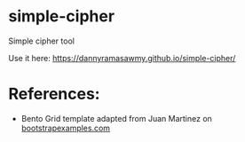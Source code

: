 # simple-cipher
Simple cipher tool

Use it here: https://dannyramasawmy.github.io/simple-cipher/


# References:

- Bento Grid template adapted from Juan Martinez on [bootstrapexamples.com](https://bootstrapexamples.com/@juanmz/bento-grid-with-bootstrap-5?utm_source=fullscreen-preview&utm_medium=footer)